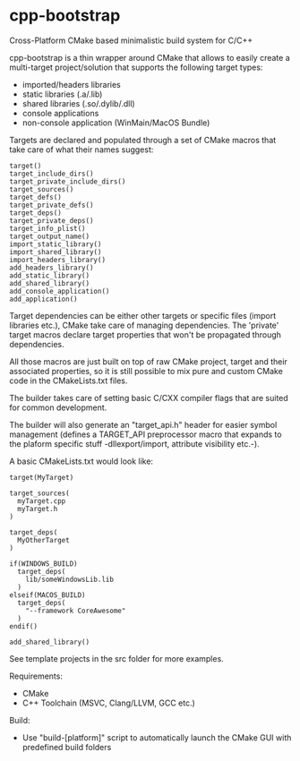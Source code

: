 # cpp-bootstrap
Cross-Platform CMake based minimalistic build system for C/C++

cpp-bootstrap is a thin wrapper around CMake that allows to easily create a multi-target project/solution that supports the following target types:
* imported/headers libraries
* static libraries (.a/.lib)
* shared libraries (.so/.dylib/.dll)
* console applications
* non-console application (WinMain/MacOS Bundle)

Targets are declared and populated through a set of CMake macros that take care of what their names suggest:
```
target()
target_include_dirs()
target_private_include_dirs()
target_sources()
target_defs()
target_private_defs()
target_deps()
target_private_deps()
target_info_plist()
target_output_name()
import_static_library()
import_shared_library()
import_headers_library()
add_headers_library()
add_static_library()
add_shared_library()
add_console_application()
add_application()
```

Target dependencies can be either other targets or specific files (import libraries etc.), CMake take care of managing dependencies.
The 'private' target macros declare target properties that won't be propagated through dependencies.

All those macros are just built on top of raw CMake project, target and their associated properties, so it is still possible to mix pure and custom CMake code in the CMakeLists.txt files.

The builder takes care of setting basic C/CXX compiler flags that are suited for common development.

The builder will also generate an "target_api.h" header for easier symbol management (defines a TARGET_API preprocessor macro that expands to the plaform specific stuff -dllexport/import, attribute visibility etc.-).

A basic CMakeLists.txt would look like:

```
target(MyTarget)

target_sources(
  myTarget.cpp
  myTarget.h
)

target_deps(
  MyOtherTarget
)

if(WINDOWS_BUILD)
  target_deps(
    lib/someWindowsLib.lib
  )
elseif(MACOS_BUILD)
  target_deps(
    "--framework CoreAwesome"
  )
endif()

add_shared_library()
```

See template projects in the src folder for more examples.

Requirements:
* CMake
* C++ Toolchain (MSVC, Clang/LLVM, GCC etc.)

Build:
* Use "build-[platform]" script to automatically launch the CMake GUI with predefined build folders
